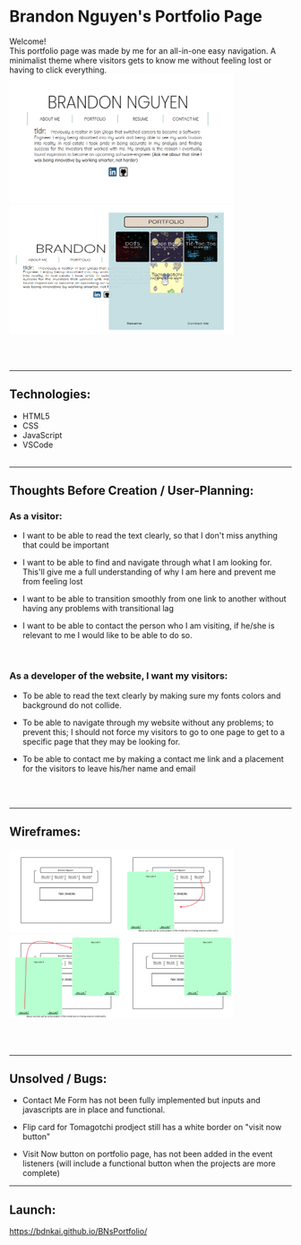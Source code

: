 # Brandon Nguyen's Portfolio Page

Welcome!<br />
This portfolio page was made by me for an all-in-one easy navigation. A minimalist theme where visitors gets to know me without feeling lost or having to click everything.<br />
<img src="assets/Front Page Portfolio.png" width="400" height="230">
<img src="assets/Front Page Portfolio2.png" width="400" height="230">

<br />
<br />

---

## Technologies:

- HTML5
- CSS
- JavaScript
- VSCode
  <br />
  <br />

---

## Thoughts Before Creation / User-Planning:

### As a visitor:

- I want to be able to read the text clearly, so that I don't miss anything that could be important

- I want to be able to find and navigate through what I am looking for. This'll give me a full
  understanding of why I am here and prevent me from feeling lost

- I want to be able to transition smoothly from one link to another without having any problems with transitional lag

- I want to be able to contact the person who I am visiting, if he/she is relevant to me I would like to be able to do so.

<br />

### As a developer of the website, I want my visitors:

- To be able to read the text clearly by making sure my fonts colors and background do not collide.

- To be able to navigate through my website without any problems; to prevent this; I should not force my visitors to go to one page to get to a specific page that they may be looking for.

- To be able to contact me by making a contact me link and a placement for the visitors to leave his/her name and email

<br />
<br />

---

## Wireframes:

<img src="wireplanning/Frame 1.png" width="200" height="150"><img src="wireplanning/Frame 2.png" width="200" height="150"><img src="wireplanning/Frame 3.png" width="200" height="150"><img src="wireplanning/Frame 4.png" width="200" height="150">

<br />
<br />

---

## Unsolved / Bugs:

- Contact Me Form has not been fully implemented but inputs and javascripts are in place and functional.

- Flip card for Tomagotchi prodject still has a white border on "visit now button"

- Visit Now button on portfolio page, has not been added in the event listeners (will include a functional button when the projects are more complete)

---

## Launch:

https://bdnkai.github.io/BNsPortfolio/
